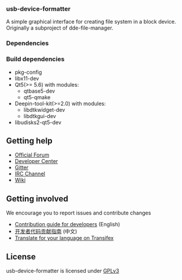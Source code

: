 ### usb-device-formatter

A simple graphical interface for creating file system in a block device.
Originally a subproject of dde-file-manager.

### Dependencies

### Build dependencies

* pkg-config
* libx11-dev
* Qt5(>= 5.6) with modules:
  - qtbase5-dev
  - qt5-qmake
* Deepin-tool-kit(>=2.0) with modules:
  - libdtkwidget-dev
  - libdtkgui-dev
* libudisks2-qt5-dev

## Getting help

 - [Official Forum](https://bbs.deepin.org/)
 - [Developer Center](https://github.com/linuxdeepin/developer-center)
 - [Gitter](https://gitter.im/orgs/linuxdeepin/rooms)
 - [IRC Channel](https://webchat.freenode.net/?channels=deepin)
 - [Wiki](https://wiki.deepin.org/)

## Getting involved

We encourage you to report issues and contribute changes

 - [Contribution guide for developers](https://github.com/linuxdeepin/developer-center/wiki/Contribution-Guidelines-for-Developers-en) (English)
 - [开发者代码贡献指南](https://github.com/linuxdeepin/developer-center/wiki/Contribution-Guidelines-for-Developers) (中文)
 - [Translate for your language on Transifex](https://www.transifex.com/linuxdeepin/deepin-file-manager/)

## License

usb-device-formatter is licensed under [GPLv3](LICENSE)
